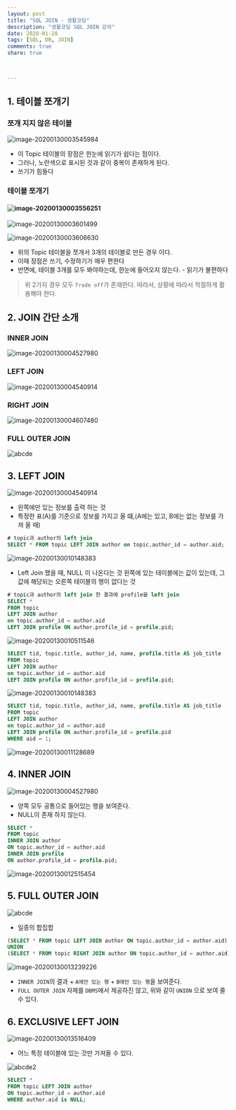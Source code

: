 ```yaml
---
layout: post
title: "SQL JOIN - 생활코딩"
description: "생활코딩 SQL JOIN 강의"
date: 2020-01-28
tags: [SQL, DB, JOIN]
comments: true
share: true



---
```




## 1. 테이블 쪼개기

### 쪼개 지지 않은 테이블

![image-20200130003545984](/images/image-20200130003545984.png)

* 이 Topic 테이블의 장점은 한눈에 읽기가 쉽다는 점이다.
* 그러나, 노란색으로 표시된 것과 같이 중복이 존재하게 된다.
* 쓰기가 힘들다



### 테이블 쪼개기

#### ![image-20200130003556251](/images/image-20200130003556251.png)

![image-20200130003601499](/images/image-20200130003601499.png)

![image-20200130003606630](/images/image-20200130003606630.png)



* 위의 Topic 테이블을 쪼개서 3개의 테이블로 만든 경우 이다.
* 이때 장점은 쓰기, 수정하기가 매우 편한다
* 반면에, 테이블 3개를 모두 봐야하는데, 한눈에 들어오지 않는다. - 읽기가 불편하다



> 위 2가지 경우 모두 `Trade off`가 존재한다. 따라서, 상황에 따라서 적절하게 활용해야 한다.



## 2. JOIN 간단 소개

### INNER JOIN

![image-20200130004527980](/images/image-20200130004527980.png)



### LEFT JOIN

![image-20200130004540914](/images/image-20200130004540914.png)



### RIGHT JOIN

![image-20200130004607480](/images/image-20200130004607480.png)



### FULL OUTER JOIN

![abcde](/images/abcde.png)



## 3. LEFT JOIN

![image-20200130004540914](/images/image-20200130004540914.png)

* 왼쪽에만 있는 정보를 출력 하는 것
* 특정한 표(A)를 기준으로 정보를 가지고 올 떄,(A에는 있고, B에는 없는 정보를 가져 올 때)



```SQL
# topic과 author의 left join
SELECT * FROM topic LEFT JOIN author on topic.author_id = author.aid;
```

![image-20200130010148383](/images/image-20200130010148383.png)

* Left Join 했을 때, NULL 이 나온다는 것 왼쪽에 있는 테이블에는 값이 있는데, 그 값에 해당되는 오른쪽 테이블의 행이 없다는 것



```sql
# topic과 author의 left join 한 결과에 profile을 left join
SELECT * 
FROM topic 
LEFT JOIN author 
on topic.author_id = author.aid 
LEFT JOIN profile ON author.profile_id = profile.pid;
```

![image-20200130010511546](/images/image-20200130010511546.png)



```sql
SELECT tid, topic.title, author_id, name, profile.title AS job_title
FROM topic 
LEFT JOIN author 
on topic.author_id = author.aid 
LEFT JOIN profile ON author.profile_id = profile.pid;
```

![image-20200130010148383](/images/image-20200130010148383.png)



```sql
SELECT tid, topic.title, author_id, name, profile.title AS job_title
FROM topic 
LEFT JOIN author 
on topic.author_id = author.aid 
LEFT JOIN profile ON author.profile_id = profile.pid
WHERE aid = 1;
```

![image-20200130011128689](/images/image-20200130011128689.png)



## 4. INNER JOIN

![image-20200130004527980](/images/image-20200130004527980.png)

* 양쪽 모두 공통으로 들어있는 행을 보여준다.
* NULL이 존재 하지 않는다.



```sql
SELECT * 
FROM topic 
INNER JOIN author 
ON topic.author_id = author.aid
INNER JOIN profile
ON author.profile_id = profile.pid;
```

![image-20200130012515454](/images/image-20200130012515454.png)



## 5. FULL OUTER JOIN

![abcde](/images/abcde.png)

* 일종의 합집합



```sql
(SELECT * FROM topic LEFT JOIN author ON topic.author_id = author.aid) 
UNION 
(SELECT * FROM topic RIGHT JOIN author ON topic.author_id = author.aid)
```

![image-20200130013239226](/images/image-20200130013239226.png)

* `INNER JOIN`의 결과 + `A에만 있는 행` + `B에만 있는 행`을 보여준다.
* `FULL OUTER JOIN` 자체를 `DBMS`에서 제공하진 않고, 위와 같이 `UNION` 으로 보여 줄 수 있다.



## 6. EXCLUSIVE LEFT JOIN

![image-20200130013516409](/images/image-20200130013516409.png)

* 어느 특정 테이블에 있는 것만 가져올 수 있다.



![abcde2](/images/abcde2.png)

````sql
SELECT * 
FROM topic LEFT JOIN author 
ON topic.author_id = author.aid 
WHERE author.aid is NULL;
````

